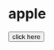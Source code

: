 # apple
<html>
  <head>
   
  </head>
  <body>
    <button onclick=https://toche420.github.io/apple/>
 click here
    </button>
  </body>
</html>
<Css>
  
</Css>
  
<JS>
  
</JS>
    

